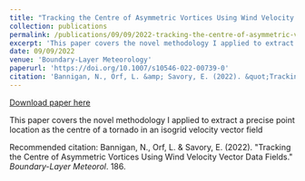 ```yaml
---
title: "Tracking the Centre of Asymmetric Vortices Using Wind Velocity Vector Data Fields"
collection: publications
permalink: /publications/09/09/2022-tracking-the-centre-of-asymmetric-vortices-using-wind-velocity-vector-data-fields
excerpt: 'This paper covers the novel methodology I applied to extract a precise point location as the centre of a tornado in an isogrid velocity vector field'
date: 09/09/2022
venue: 'Boundary-Layer Meteorology'
paperurl: 'https://doi.org/10.1007/s10546-022-00739-0'
citation: 'Bannigan, N., Orf, L. &amp; Savory, E. (2022). &quot;Tracking the Centre of Asymmetric Vortices Using Wind Velocity Vector Data Fields.&quot; <i>Boundary-Layer Meteorol</i>. 186.'
---
```


<a href='https://doi.org/10.1007/s10546-022-00739-0'>Download paper here</a>

This paper covers the novel methodology I applied to extract a precise point location as the centre of a tornado in an isogrid velocity vector field

Recommended citation: Bannigan, N., Orf, L. & Savory, E. (2022). "Tracking the Centre of Asymmetric Vortices Using Wind Velocity Vector Data Fields." <i>Boundary-Layer Meteorol</i>. 186.